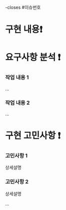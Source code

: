 <!-- 1. PR 제목 형식 : [type] #이슈번호-PR제목 -->
<!-- 2. 오른쪽에 태그 선택해주기(pr 대상, 작업 유형, 작업자)-->

-closes #이슈번호 

# 구현 내용❗️
<!-- API 명세서, API Controller 등등 -->
<!-- 상세설명_ & 캡쳐 -->

# 요구사항 분석 ❗️

### 작업 내용 1
...

### 작업 내용 2
...

# 구현 고민사항 ❗️

<!-- 이 부분은 코드를 직접 올려주면 다른 리뷰어들에게 도움이 될 것 같습니다. -->

### 고민사항 1
상세설명

### 고민사항 2
상세설명

...
